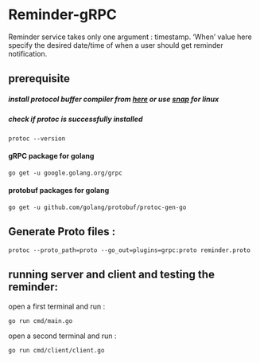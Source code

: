 # Reminder-gRPC
Reminder service takes only one argument : timestamp. ‘When’ value here specify the desired date/time of when a user should get reminder notification.

## prerequisite
##### install protocol buffer compiler from [here](https://developers.google.com/protocol-buffers/) or use [snap](https://snapcraft.io/protobuf) for linux
##### check if protoc is successfully installed 
    protoc --version

#### gRPC package for golang 
    go get -u google.golang.org/grpc
#### protobuf packages for golang 
    go get -u github.com/golang/protobuf/protoc-gen-go
## Generate Proto files : 
    protoc --proto_path=proto --go_out=plugins=grpc:proto reminder.proto
    
## running server and client and testing the reminder:
open a first terminal and run : 
 
    go run cmd/main.go
open a second terminal and run :
    
    go run cmd/client/client.go